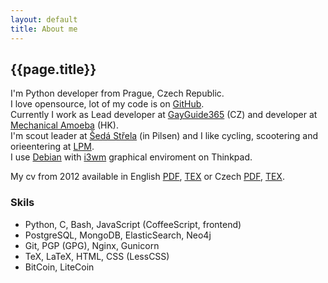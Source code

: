 ```yaml
---
layout: default
title: About me
---
```



## {{page.title}}

I'm Python developer from Prague, Czech Republic.
<br>
I love opensource, lot of my code is on [GitHub](http://github.com/ondrejsika).
<br>
Currently I work as Lead developer at [GayGuide365](http://gayguide365.com) (CZ) and developer at [Mechanical Amoeba](http://mechanicalamoeba.com) (HK).
<br>
I'm scout leader at [Šedá Střela](http://sedastrela.cz) (in Pilsen) and I like cycling, scootering and orieentering at [LPM](http://lpm.zcu.cz).
<br>
I use [Debian](http://debian.org) with [i3wm](http://i3wm.org) graphical enviroment on Thinkpad.

My cv from 2012 available in English [PDF](/static/content/cv/cv2012en.pdf), [TEX](/static/content/cv/cv2012en.tex) or Czech [PDF](/static/content/cv/cv2012cs.pdf), [TEX](/static/content/cv/cv2012cs.tex).

### Skils

* Python, C, Bash, JavaScript (CoffeeScript, frontend)
* PostgreSQL, MongoDB, ElasticSearch, Neo4j
* Git, PGP (GPG), Nginx, Gunicorn
* TeX, LaTeX, HTML, CSS (LessCSS)
* BitCoin, LiteCoin
